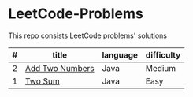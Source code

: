# LeetCode-Problems
This repo consists LeetCode problems' solutions

| #  | title | language | difficulty |
| ------------- | ------------- | ------------- | ------------- |
| 2  | [Add Two Numbers](https://leetcode.com/problems/add-two-numbers/)  | Java | Medium |
| 1  | [Two Sum](https://leetcode.com/problems/two-sum/)  | Java | Easy |

